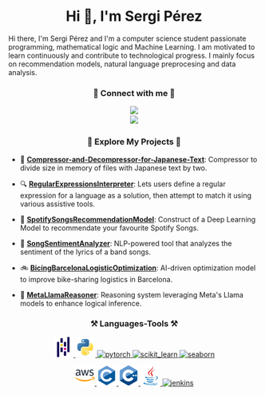 <h1 align="center">Hi 👋, I'm Sergi Pérez</h1>
<align="center">Hi there, I'm Sergi Pérez and I'm a computer science student passionate programming, mathematical logic and Machine Learning. I am motivated to learn continuously and contribute to technological progress. I mainly focus on recommendation models, natural language preprocesing and data analysis.</h3>

<h3 align="center">🤝 Connect with me 🤝</h3>
<p align="center">
 <a href="mailto:sergiperez730@gmail.com"> <img src="https://img.shields.io/badge/Gmail-333333?style=for-the-badge&logo=gmail&logoColor=red" />
  </a><br>
<a href="https://linkedin.com/in/sergi-pérez-escalante-0b4744281/" target="_blank">
    <img src="https://img.shields.io/badge/LinkedIn-0077B5?style=for-the-badge&logo=linkedin&logoColor=white" target="_blank" />
  </a>
</p>

<h3 align="center">🧭 Explore My Projects 🧭</h3>

- 🎌 [**Compressor-and-Decompressor-for-Japanese-Text**](https://github.com/SergiPerez73/Compressor-and-decompressor-for-Japanese-text): Compressor to divide size in memory of files with Japanese text by two.

- 🔍 [**RegularExpressionsInterpreter**](https://github.com/SergiPerez73/regEx-Regular-Expressions-interpreter): Lets users define a regular expression for a language as a solution, then attempt to match it using various assistive tools.

- 🎵 [**SpotifySongsRecommendationModel**](https://github.com/SergiPerez73/SpotifySongsRecommendationModel): Construct of a Deep Learning Model to recommendate your favourite Spotify Songs.

- 📝 [**SongSentimentAnalyzer**](https://github.com/SergiPerez73/SongSentimentAnalyzer): NLP-powered tool that analyzes the sentiment of the lyrics of a band songs.

- 🚲 [**BicingBarcelonaLogisticOptimization**](https://github.com/SergiPerez73/Bicing-Barcelona-Logistic-Optimization): AI-driven optimization model to improve bike-sharing logistics in Barcelona.

- 🧠 [**MetaLlamaReasoner**](https://github.com/SergiPerez73/meta-llama-reasoner): Reasoning system leveraging Meta's Llama models to enhance logical inference.

<h3 align="center">⚒️ Languages-Tools ⚒️</h3>
<p align="center"><a href="https://pandas.pydata.org/" target="_blank" rel="noreferrer"> <img src="https://raw.githubusercontent.com/devicons/devicon/2ae2a900d2f041da66e950e4d48052658d850630/icons/pandas/pandas-original.svg" alt="pandas" width="40" height="40"/> </a> <a href="https://www.python.org" target="_blank" rel="noreferrer"> <img src="https://raw.githubusercontent.com/devicons/devicon/master/icons/python/python-original.svg" alt="python" width="40" height="40"/> </a> <a href="https://pytorch.org/" target="_blank" rel="noreferrer"> <img src="https://www.vectorlogo.zone/logos/pytorch/pytorch-icon.svg" alt="pytorch" width="40" height="40"/> </a> <a href="https://scikit-learn.org/" target="_blank" rel="noreferrer"> <img src="https://upload.wikimedia.org/wikipedia/commons/0/05/Scikit_learn_logo_small.svg" alt="scikit_learn" width="40" height="40"/> </a> <a href="https://seaborn.pydata.org/" target="_blank" rel="noreferrer"> <img src="https://seaborn.pydata.org/_images/logo-mark-lightbg.svg" alt="seaborn" width="40" height="40"/> </a> </p>

<p align="center"> <a href="https://aws.amazon.com" target="_blank" rel="noreferrer"> <img src="https://raw.githubusercontent.com/devicons/devicon/master/icons/amazonwebservices/amazonwebservices-original-wordmark.svg" alt="aws" width="40" height="40"/> </a> <a href="https://www.cprogramming.com/" target="_blank" rel="noreferrer"> <img src="https://raw.githubusercontent.com/devicons/devicon/master/icons/c/c-original.svg" alt="c" width="40" height="40"/> </a> <a href="https://www.w3schools.com/cpp/" target="_blank" rel="noreferrer"> <img src="https://raw.githubusercontent.com/devicons/devicon/master/icons/cplusplus/cplusplus-original.svg" alt="cplusplus" width="40" height="40"/> </a> <a href="https://www.java.com" target="_blank" rel="noreferrer"> <img src="https://raw.githubusercontent.com/devicons/devicon/master/icons/java/java-original.svg" alt="java" width="40" height="40"/> </a> <a href="https://www.jenkins.io" target="_blank" rel="noreferrer"> <img src="https://www.vectorlogo.zone/logos/jenkins/jenkins-icon.svg" alt="jenkins" width="40" height="40"/> </a> </p>


<!--
**SergiPerez73/sergiperez73** is a ✨ _special_ ✨ repository because its `README.md` (this file) appears on your GitHub profile.


Here are some ideas to get you started:

- 🔭 I’m currently working on ...
- 🌱 I’m currently learning ...
- 👯 I’m looking to collaborate on ...
- 🤔 I’m looking for help with ...
- 💬 Ask me about ...
- 📫 How to reach me: ...
- 😄 Pronouns: ...
- ⚡ Fun fact: ...
-->
